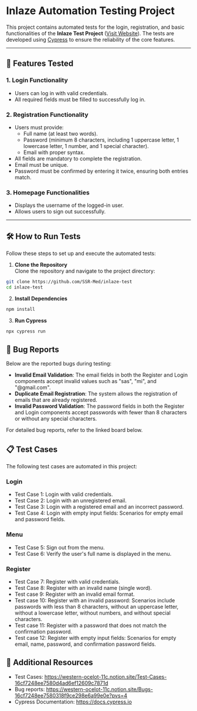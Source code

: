 # Inlaze Automation Testing Project

This project contains automated tests for the login, registration, and basic functionalities of the **Inlaze Test Project** ([Visit Website](https://test-qa.inlaze.com/)). The tests are developed using [Cypress](https://www.cypress.io/) to ensure the reliability of the core features.

---

## 🚀 Features Tested

### 1. **Login Functionality**
- Users can log in with valid credentials.  
- All required fields must be filled to successfully log in.  

### 2. **Registration Functionality**
- Users must provide:  
  - Full name (at least two words).  
  - Password (minimum 8 characters, including 1 uppercase letter, 1 lowercase letter, 1 number, and 1 special character).  
  - Email with proper syntax.  
- All fields are mandatory to complete the registration.  
- Email must be unique.  
- Password must be confirmed by entering it twice, ensuring both entries match.  

### 3. **Homepage Functionalities**
- Displays the username of the logged-in user.  
- Allows users to sign out successfully.  

---

## 🛠️ How to Run Tests

Follow these steps to set up and execute the automated tests:

1. **Clone the Repository**  
Clone the repository and navigate to the project directory:  
```bash
git clone https://github.com/SSR-Med/inlaze-test
cd inlaze-test
```
2. **Install Dependencies**
```bash
npm install
```
3. **Run Cypress**
```bash
npx cypress run
```
## 🐞 Bug Reports
Below are the reported bugs during testing:
- **Invalid Email Validation**: The email fields in both the Register and Login components accept invalid values such as "sas", "mi", and "@gmail.com".
- **Duplicate Email Registration**: The system allows the registration of emails that are already registered.
- **Invalid Password Validation**: The password fields in both the Register and Login components accept passwords with fewer than 8 characters or without any special characters.

For detailed bug reports, refer to the linked board below.

## 📋 Test Cases
The following test cases are automated in this project:
### Login
- Test Case 1: Login with valid credentials.
- Test Case 2: Login with an unregistered email.
- Test Case 3: Login with a registered email and an incorrect password.
- Test Case 4: Login with empty input fields: Scenarios for empty email and password fields.
### Menu
- Test Case 5: Sign out from the menu.
- Test Case 6: Verify the user's full name is displayed in the menu.
### Register
- Test Case 7: Register with valid credentials.
- Test Case 8: Register with an invalid name (single word).
- Test case 9: Register with an invalid email format.
- Test case 10: Register with an invalid password: Scenarios include passwords with less than 8 characters, without an uppercase letter, without a lowercase letter, without numbers, and without special characters.
- Test case 11: Register with a password that does not match the confirmation password.
- Test case 12: Register with empty input fields: Scenarios for empty email, name, password, and confirmation password fields.


## 🔗 Additional Resources
- Test Cases: https://western-ocelot-11c.notion.site/Test-Cases-16cf7248ee7580d4ad6ef12609c7871d
- Bug reports: https://western-ocelot-11c.notion.site/Bugs-16cf7248ee7580318f9ce298e6a99e0e?pvs=4
- Cypress Documentation: https://docs.cypress.io

